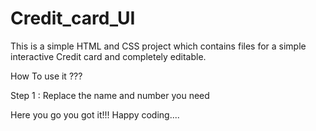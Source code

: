 # Credit_card_UI
This is a simple HTML and CSS project which contains files for a simple interactive Credit card and completely editable.

How To use it ???

Step 1 : Replace the name and number you need

Here you go you got it!!! Happy coding....

